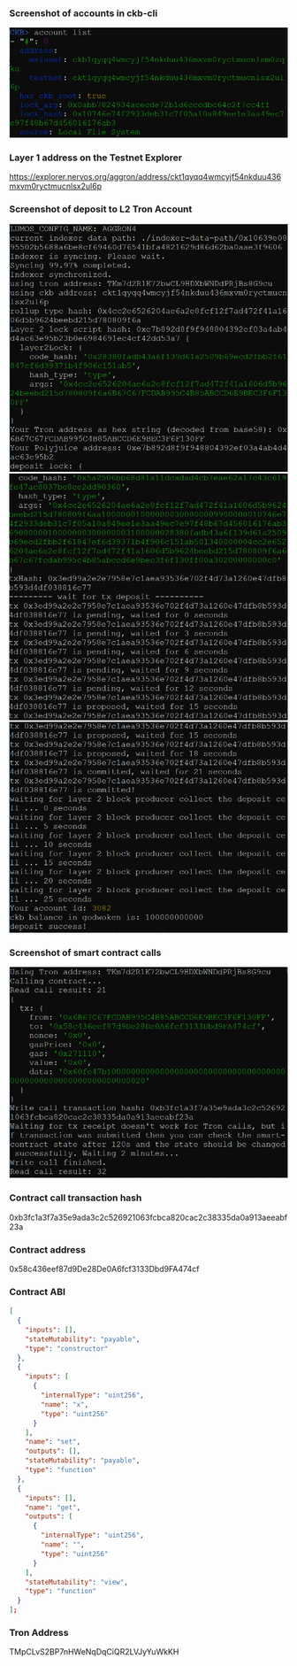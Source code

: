 ### Screenshot of accounts in ckb-cli

![](1.png)

### Layer 1 address on the Testnet Explorer
https://explorer.nervos.org/aggron/address/ckt1qyqq4wmcyjf54nkduu436mxvm0ryctmucnlsx2ul6p

### Screenshot of deposit to L2 Tron Account
![](2.png)
![](3.png)
![](4.png)
### Screenshot of smart contract calls

![](5.png)

### Contract call transaction hash
0xb3fc1a3f7a35e9ada3c2c526921063fcbca820cac2c38335da0a913aeeabf23a

### Contract address
0x58c436eef87d9De28De0A6fcf3133Dbd9FA474cf

### Contract ABI
```json
[
  {
    "inputs": [],
    "stateMutability": "payable",
    "type": "constructor"
  },
  {
    "inputs": [
      {
        "internalType": "uint256",
        "name": "x",
        "type": "uint256"
      }
    ],
    "name": "set",
    "outputs": [],
    "stateMutability": "payable",
    "type": "function"
  },
  {
    "inputs": [],
    "name": "get",
    "outputs": [
      {
        "internalType": "uint256",
        "name": "",
        "type": "uint256"
      }
    ],
    "stateMutability": "view",
    "type": "function"
  }
];
```

### Tron Address
TMpCLvS2BP7nHWeNqDqCiQR2LVJyYuWkKH
